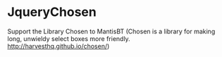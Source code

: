 JqueryChosen
============

Support the Library Chosen to MantisBT (Chosen is a library for making long, unwieldy select boxes more friendly.  http://harvesthq.github.io/chosen/)
